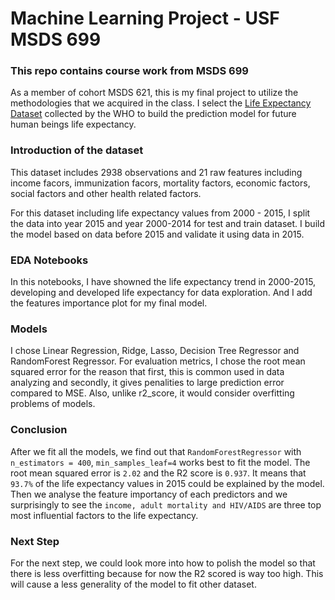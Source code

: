 # Machine Learning Project - USF MSDS 699
### This repo contains course work from MSDS 699
As a member of cohort MSDS 621, this is my final project to utilize the methodologies that we acquired in the class.
I select the [Life Expectancy Dataset](https://www.kaggle.com/kumarajarshi/life-expectancy-who) collected by the WHO to build the prediction model for future human beings life expectancy.

### Introduction of the dataset
This dataset includes 2938 observations and 21 raw features including income facors, immunization facors, mortality factors, economic factors, social factors and other health related factors. 

For this dataset including life expectancy values from 2000 - 2015, I split the data into year 2015 and year 2000-2014 for test and train dataset. I build the model based on data before 2015 and validate it using data in 2015.

### EDA Notebooks
In this notebooks, I have showned the life expectancy trend in 2000-2015, developing and developed life expectancy for data exploration. And I add the features importance plot for my final model.

### Models 
I chose Linear Regression, Ridge, Lasso, Decision Tree Regressor and RandomForest Regressor. For evaluation metrics, I chose the root mean squared error for the reason that first, this is common used in data analyzing and secondly, it gives penalities to large prediction error compared to MSE. Also, unlike r2_score, it would consider overfitting problems of models.

### Conclusion
After we fit all the models, we find out that `RandomForestRegressor` with `n_estimators = 400`, `min_samples_leaf=4` works best to fit the model. The root mean squared error is `2.02` and the R2 score is `0.937`. It means that `93.7%` of the life expectancy values in 2015  could be explained by the model. Then we analyse the feature importancy of each predictors and we surprisingly to see the `income, adult mortality and HIV/AIDS` are three top most influential factors to the life expectancy. <br>

### Next Step
For the next step, we could look more into how to polish the model so that there is less overfitting because for now the R2 scored is way too high. This will cause a less generality of the model to fit other dataset. 


